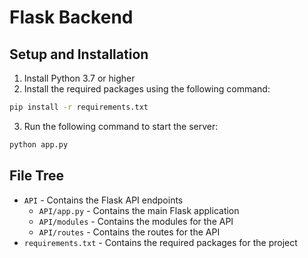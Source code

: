 # Flask Backend 

## Setup and Installation
1. Install Python 3.7 or higher
2. Install the required packages using the following command:
```bash
pip install -r requirements.txt
```
3. Run the following command to start the server:
```bash
python app.py
```


## File Tree
- `API` - Contains the Flask API endpoints
  - `API/app.py` - Contains the main Flask application
  - `API/modules` - Contains the modules for the API
  - `API/routes` - Contains the routes for the API
- `requirements.txt` - Contains the required packages for the project